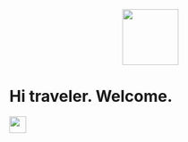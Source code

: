 <div id="header" align="center">
      <img src="https://media.giphy.com/media/1yld7nW3oQ2IyRubUm/giphy.gif" width="100"/>
</div>
<body>
      <h1>Hi traveler. Welcome.</h1>
      <img src="https://media.giphy.com/media/7z6UweIr1Ae9ytT1tQ/giphy.gif" width="30px"/>
</body>
